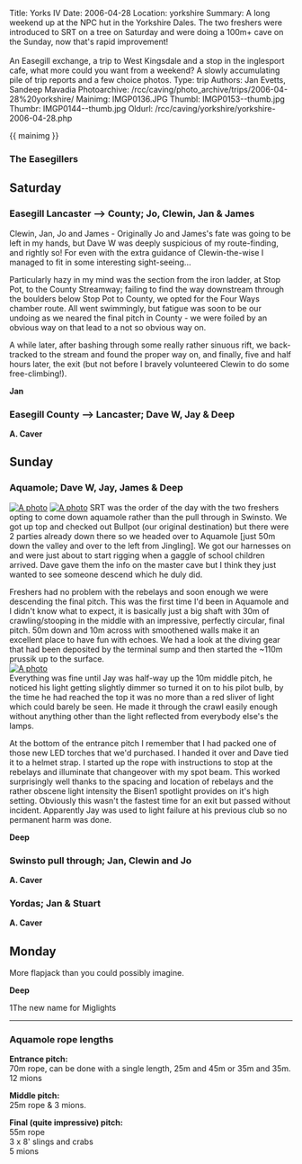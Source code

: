 Title: Yorks IV 
Date: 2006-04-28
Location: yorkshire
Summary: A long weekend up at the NPC hut in the Yorkshire Dales. The two freshers were introduced to SRT on a tree on Saturday and were doing a 100m+ cave on the Sunday, now that's rapid improvement!<br><br>An Easegill exchange, a trip to West Kingsdale and a stop in the inglesport cafe, what more could you want from a weekend? A slowly accumulating pile of trip reports and a few choice photos.
Type: trip
Authors: Jan Evetts, Sandeep Mavadia
Photoarchive: /rcc/caving/photo_archive/trips/2006-04-28%20yorkshire/
Mainimg: IMGP0136.JPG
Thumbl: IMGP0153--thumb.jpg
Thumbr: IMGP0144--thumb.jpg
Oldurl: /rcc/caving/yorkshire/yorkshire-2006-04-28.php

{{ mainimg }}

### The Easegillers

## Saturday

### Easegill Lancaster --&gt; County; Jo, Clewin, Jan &amp; James

Clewin, Jan, Jo and James - Originally Jo and James's fate was going to be
left in my hands, but Dave W was deeply suspicious of my route-finding, and
rightly so! For even with the extra guidance of Clewin-the-wise I managed to
fit in some interesting sight-seeing...  
  
Particularly hazy in my mind was the section from the iron ladder, at Stop
Pot, to the County Streamway; failing to find the way downstream through the
boulders below Stop Pot to County, we opted for the Four Ways chamber route.
All went swimmingly, but fatigue was soon to be our undoing as we neared the
final pitch in County - we were foiled by an obvious way on that lead to a not
so obvious way on.  
  
A while later, after bashing through some really rather sinuous rift, we back-
tracked to the stream and found the proper way on, and finally, five and half
hours later, the exit (but not before I bravely volunteered Clewin to do some
free-climbing!).

**Jan**

### Easegill County --&gt; Lancaster; Dave W, Jay &amp; Deep

**A. Caver**

## Sunday

### Aquamole; Dave W, Jay, James &amp; Deep

[![A photo](/caving/photo_archive/trips/2006-04-28%20yorkshire/IMGP0593--thumb.jpg)](/caving/photo_archive/trips/2006-04-28%20yorkshire/IMGP0593.html)
[![A photo](/caving/photo_archive/trips/2006-04-28%20yorkshire/IMGP0147--thumb.jpg)](/caving/photo_archive/trips/2006-04-28%20yorkshire/IMGP0147.html)
SRT was the order of the day with the two freshers opting to come down
aquamole rather than the pull through in Swinsto. We got up top and checked
out Bullpot (our original destination) but there were 2 parties already down
there so we headed over to Aquamole [just 50m down the valley and over to the
left from Jingling]. We got our harnesses on and were just about to start
rigging when a gaggle of school children arrived. Dave gave them the info on
the master cave but I think they just wanted to see someone descend which he
duly did.  
  
Freshers had no problem with the rebelays and soon enough we were descending
the final pitch. This was the first time I'd been in Aquamole and I didn't
know what to expect, it is basically just a big shaft with 30m of
crawling/stooping in the middle with an impressive, perfectly circular, final
pitch. 50m down and 10m across with smoothened walls make it an excellent
place to have fun with echoes. We had a look at the diving gear that had been
deposited by the terminal sump and then started the ~110m prussik up to the
surface.  
[![A photo](/caving/photo_archive/trips/2006-04-28%20yorkshire/IMGP0155--thumb.jpg)](/caving/photo_archive/trips/2006-04-28%20yorkshire/IMGP0155.html)  
Everything was fine until Jay was half-way up the 10m middle pitch, he noticed
his light getting slightly dimmer so turned it on to his pilot bulb, by the
time he had reached the top it was no more than a red sliver of light which
could barely be seen. He made it through the crawl easily enough without
anything other than the light reflected from everybody else's the lamps.  
  
At the bottom of the entrance pitch I remember that I had packed one of those
new LED torches that we'd purchased. I handed it over and Dave tied it to a
helmet strap. I started up the rope with instructions to stop at the rebelays
and illuminate that changeover with my spot beam. This worked surprisingly
well thanks to the spacing and location of rebelays and the rather obscene
light intensity the Bisen1 spotlight provides on it's high setting. Obviously
this wasn't the fastest time for an exit but passed without incident.
Apparently Jay was used to light failure at his previous club so no permanent
harm was done.

**Deep**

### Swinsto pull through; Jan, Clewin and Jo

**A. Caver**

### Yordas; Jan &amp; Stuart

**A. Caver**

## Monday

More flapjack than you could possibly imagine.

**Deep**

1The new name for Miglights

* * *

### Aquamole rope lengths

**Entrance pitch:**  
70m rope, can be done with a single length, 25m and 45m or 35m and 35m.  
12 mions  
  
**Middle pitch:**  
25m rope &amp; 3 mions.  
  
**Final (quite impressive) pitch:**  
55m rope  
3 x 8' slings and crabs  
5 mions

